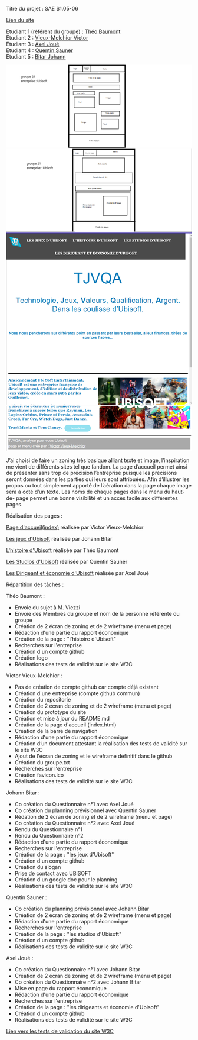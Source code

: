 Titre du projet : SAE S1.05-06

[Lien du site](https://tjvqa.github.io/SAE_05-06/)

Etudiant 1 (référent du groupe) :  [Théo Baumont](mailto:tbaumon2@edu.univ-fcomte.fr?subject=SAE_1_05_06) \
Etudiant 2 : [Vieux-Melchior Victor](mailto:vvieuxme@edu.univ-fcomte.fr?subject=SAE_1_05_06) \
Etudiant 3 : [Axel Joué](mailto:ajoue@edu.univ-fcomte.fr?subject=SAE_1_05_06) \
Etudiant 4 : [Quentin Sauner ](mailto:qsauner@edu.univ-fcomte.fr?subject=SAE_1_05_06) \
Etudiant 5 : [Bitar Johann](mailto:jbitar@edu.univ-fcomte.fr?subject=SAE_1_05_06)
                          
![écran de zoning menu](doc/zoninga.png)
![écran de zoning page](doc/zoningb.png)
![écran prototype](doc/prototype_1.png)
![écran prototype](doc/prototype_2.png)

J’ai choisi de faire un zoning très basique alliant texte et image, l’inspiration me vient de différents sites tel que fandom.
La page d’accueil permet ainsi de présenter sans trop de précision l’entreprise puisque les précisions seront données dans les parties qui leurs sont attribuées.
Afin d’illustrer les propos ou tout simplement apporté de l’aération dans la page chaque image sera à coté d’un texte.
Les noms de chaque pages dans le menu du haut-de- page permet une bonne visibilité et un accès facile aux différentes pages.


Réalisation des pages :

[Page d'accueil(index)](https://tjvqa.github.io/SAE_05-06/index.html) réalisée par Victor Vieux-Melchior

[Les jeux d'Ubisoft](https://tjvqa.github.io/SAE_05-06/Les%20Jeux%20d'Ubisoft.html) réalisée par Johann Bitar

[L'histoire d'Ubisoft](https://tjvqa.github.io/SAE_05-06/L'Histoire%20d'Ubisoft.html) réalisée par Théo Baumont

[Les Studios d'Ubisoft](https://tjvqa.github.io/SAE_05-06/Les%20studios%20d'Ubisoft.html) réalisée par Quentin Sauner

[Les Dirigeant et économie d'Ubisoft](https://tjvqa.github.io/SAE_05-06/Les%20Dirigeant%20et%20%C3%A9conomie%20d'Ubisoft.html) réalisée par Axel Joué


Répartition des tâches :

Théo Baumont : 
 - Envoie du sujet à M. Viezzi
 - Envoie des Membres du groupe et nom de la personne référente du groupe
 - Création de 2 écran de zoning et de 2 wireframe (menu et page)
 - Rédaction d'une partie du rapport économique
 - Création de la page : "l'histoire d'Ubisoft"
 - Recherches sur l'entreprise
 - Création d'un compte github
 - Création logo
 - Réalisations des tests de validité sur le site W3C

Victor Vieux-Melchior : 
 - Pas de création de compte github car compte déjà existant
 - Création d'une entreprise (compte github commun)
 - Création du repositorie 
 - Création de 2 écran de zoning et de 2 wireframe (menu et page)
 - Création du prototype du site
 - Création et mise à jour du README.md
 - Création de la page d'accueil (index.html)
 - Création de la barre de navigation
 - Rédaction d'une partie du rapport économique
 - Création d’un document attestant la réalisation des tests de validité sur le site W3C 
 - Ajout de l'écran de zoning et le wireframe définitif dans le github
 - Création du groupe.txt
 - Recherches sur l'entreprise
 - Création favicon.ico
 - Réalisations des tests de validité sur le site W3C
 
 

Johann Bitar :
 - Co création du Questionnaire n°1 avec Axel Joué
 - Co création du planning prévisionnel avec Quentin Sauner 
 - Rédation de 2 écran de zoning et de 2 wireframe (menu et page)
 - Co création du Questionnaire n°2 avec Axel Joué
 - Rendu du Questionnaire n°1
 - Rendu du Questionnaire n°2
 - Rédaction d'une partie du rapport économique
 - Recherches sur l'entreprise
 - Création de la page : "les jeux d'Ubisoft"
 - Création d'un compte github
 - Création du slogan
 - Prise de contact avec UBISOFT
 - Création d'un google doc pour le planning
 - Réalisations des tests de validité sur le site W3C

Quentin Sauner :
 - Co création du planning prévisionnel avec Johann Bitar
 - Création de 2 écran de zoning et de 2 wireframe (menu et page)
 - Rédaction d'une partie du rapport économique
 - Recherches sur l'entreprise
 - Création de la page : "les studios d'Ubisoft"
 - Création d'un compte github
 - Réalisations des tests de validité sur le site W3C

Axel Joué :
 - Co création du Questionnaire n°1 avec Johann Bitar
 - Création de 2 écran de zoning et de 2 wireframe (menu et page)
 - Co création du Questionnaire n°2 avec Johann Bitar
 - Mise en page du rapport économique
 - Rédaction d'une partie du rapport économique
 - Recherches sur l'entreprise
 - Création de la page : "les dirigeants et économie d'Ubisoft"
 - Création d'un compte github
 - Réalisations des tests de validité sur le site W3C

[Lien vers les tests de validation du site W3C](doc/w3c.pdf)